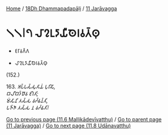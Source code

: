 
[Home](/) / [18Dh Dhammapadapāḷi](...md) / [11 Jarāvagga](../18Dh/11.md)

# 𑁧𑁧𑁇𑁭 𑀮𑀸𑀍𑀉𑀤𑀸𑀬𑀻𑀣𑁂𑀭𑀯𑀢𑁆𑀣𑀼

* 𑀚𑀭𑀸𑀯𑀕𑁆𑀕

* 𑀮𑀸𑀍𑀉𑀤𑀸𑀬𑀻𑀣𑁂𑀭𑀯𑀢𑁆𑀣𑀼

(152.)

163\. _𑀅𑀧𑁆𑀧𑀲𑁆𑀲𑀼𑀢𑀸𑀬𑀁 𑀧𑀼𑀭𑀺𑀲𑁄,_  
_𑀩𑀮𑀻𑀩𑀤𑁆𑀥𑁄𑀯 𑀚𑀻𑀭𑀢𑀺;_  
_𑀫𑀁𑀲𑀸𑀦𑀺 𑀢𑀲𑁆𑀲 𑀯𑀟𑁆𑀠𑀦𑁆𑀢𑀺,_  
_𑀧𑀜𑁆𑀜𑀸 𑀢𑀲𑁆𑀲 𑀦 𑀯𑀟𑁆𑀠𑀢𑀺𑁇_  


[Go to previous page (11.6 Mallikādevīvatthu)](11.6.md) / [Go to parent page (11 Jarāvagga)](../18Dh/11.md) / [Go to next page (11.8 Udānavatthu)](11.8.md)


